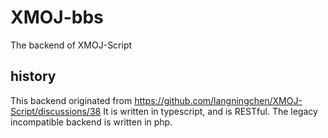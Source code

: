 # XMOJ-bbs

The backend of XMOJ-Script


## history

This backend originated from https://github.com/langningchen/XMOJ-Script/discussions/38
It is written in typescript, and is RESTful.
The legacy incompatible backend is written in php.
